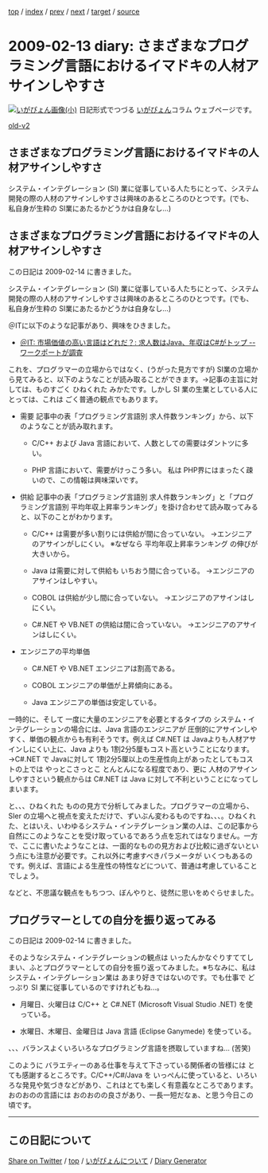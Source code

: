 [top](../index.html) 
 / [index](index.html) 
 / [prev](ig090212.html) 
 / [next](ig090214.html) 
 / [target](https://igapyon.github.io/diary/2009/ig090213.html) 
 / [source](https://github.com/igapyon/diary/blob/gh-pages/2009/ig090213.src.md) 

2009-02-13 diary: さまざまなプログラミング言語におけるイマドキの人材アサインしやすさ
=====================================================================================================
[![いがぴょん画像(小)](https://igapyon.github.io/diary/images/iga200306s.jpg "いがぴょん")](https://igapyon.github.io/diary/memo/memoigapyon.html) 日記形式でつづる [いがぴょん](https://igapyon.github.io/diary/memo/memoigapyon.html)コラム ウェブページです。

[old-v2](ig090213-orig.html)

## さまざまなプログラミング言語におけるイマドキの人材アサインしやすさ

システム・インテグレーション (SI) 業に従事している人たちにとって、システム開発の際の人材のアサインしやすさは興味のあるところのひとつです。(でも、私自身が生粋の SI業にあたるかどうかは自身なし…)


## さまざまなプログラミング言語におけるイマドキの人材アサインしやすさ

この日記は 2009-02-14 に書きました。

システム・インテグレーション (SI) 業に従事している人たちにとって、システム開発の際の人材のアサインしやすさは興味のあるところのひとつです。(でも、私自身が生粋の
SI業にあたるかどうかは自身なし…)

＠ITに以下のような記事があり、興味をひきました。

* [＠IT: 市場価値の高い言語はどれだ？: 求人数はJava、年収はC#がトップ -- ワークポートが調査](http://www.atmarkit.co.jp/news/200902/13/wp.html)

これを、プログラマーの立場からではなく、(うがった見方ですが) SI業の立場から見てみると、以下のようなことが読み取ることができます。→記事の主旨に対しては、ものすごく ひねくれた みかたです。しかし SI 業の生業としている人にとっては、これは ごく普通の観点でもあります。

* 需要
  記事中の表「プログラミング言語別 求人件数ランキング」から、以下のようなことが読み取れます。
  
  * C/C++ および Java 言語において、人数としての需要はダントツに多い。
    
  * PHP 言語において、需要がけっこう多い。
    私は PHP界にはまったく疎いので、この情報は興味深いです。
  

  
* 供給
  記事中の表「プログラミング言語別 求人件数ランキング」と「プログラミング言語別 平均年収上昇率ランキング」を掛け合わせて読み取ってみると、以下のことがわかります。
  
  * C/C++ は需要が多い割りには供給が間に合っていない。
    →エンジニアのアサインがしにくい。
    ※なぜなら 平均年収上昇率ランキング の伸びが大きいから。
    
  * Java は需要に対して供給も いちおう間に合っている。
    →エンジニアのアサインはしやすい。
    
  * COBOL は供給が少し間に合っていない。
    →エンジニアのアサインはしにくい。
    
  * C#.NET や VB.NET の供給は間に合っていない。
    →エンジニアのアサインはしにくい。
  

  
* エンジニアの平均単価
  
  * C#.NET や VB.NET エンジニアは割高である。
    
  * COBOL エンジニアの単価が上昇傾向にある。
    
  * Java エンジニアの単価は安定している。
  

一時的に、そして 一度に大量のエンジニアを必要とするタイプの システム・インテグレーションの場合には、Java 言語のエンジニアが 圧倒的にアサインしやすく、単価の観点からも有利そうです。例えば
C#.NET は Javaよりも人材アサインしにくい上に、Java よりも 1割2分5厘もコスト高ということになります。→C#.NET で Javaに対して 1割2分5厘以上の生産性向上があったとしてもコストの上では やっとこさっとこ とんとんになる程度であり、更に 人材のアサインしやすさという観点からは C#.NET は Java に対して不利ということになってしまいます。

と、、、ひねくれた ものの見方で分析してみました。プログラマーの立場から、SIer の立場へと視点を変えただけで、ずいぶん変わるものですね、、、。ひねくれた、とはいえ、いわゆるシステム・インテグレーション業の人は、この記事から 自然にこのようなことを受け取っているであろう点を忘れてはなりません。一方で、ここに書いたようなことは、一面的なものの見方および比較に過ぎないという点にも注意が必要です。これ以外に考慮すべきパラメータが いくつもあるのです。例えば、言語による生産性の特性などについて、普通は考慮していることでしょう。

などと、不思議な観点をもちつつ、ぼんやりと、徒然に思いをめぐらせました。

## プログラマーとしての自分を振り返ってみる

この日記は 2009-02-14 に書きました。

そのようなシステム・インテグレーションの観点は いったんかなぐりすててしまい、ふとプログラマーとしての自分を振り返ってみました。※ちなみに、私は システム・インテグレーション業は あまり好きではないのです。でも仕事で どっぷり SI 業に従事しているのですけれどもね…。

* 月曜日、火曜日は C/C++ と C#.NET (Microsoft Visual Studio .NET) を使っている。
  
* 水曜日、木曜日、金曜日は Java 言語 (Eclipse Ganymede) を使っている。

、、、バランスよくいろいろなプログラミング言語を摂取していますね… (苦笑)

このように バラエティーのある仕事を与えて下さっている関係者の皆様には とても感謝するところです。C/C++/C#/Java を いっぺんに使っていると、いろいろな発見や気づきなどがあり、これはとても楽しく有意義なところであります。おのおのの言語には おのおのの良さがあり、一長一短だなぁ、と思う今日この頃です。


----------------------------------------------------------------------------------------------------

## この日記について

[Share on Twitter](https://twitter.com/intent/tweet?hashtags=igapyon%2Cdiary%2C%E3%81%84%E3%81%8C%E3%81%B4%E3%82%87%E3%82%93&text=%E3%81%95%E3%81%BE%E3%81%96%E3%81%BE%E3%81%AA%E3%83%97%E3%83%AD%E3%82%B0%E3%83%A9%E3%83%9F%E3%83%B3%E3%82%B0%E8%A8%80%E8%AA%9E%E3%81%AB%E3%81%8A%E3%81%91%E3%82%8B%E3%82%A4%E3%83%9E%E3%83%89%E3%82%AD%E3%81%AE%E4%BA%BA%E6%9D%90%E3%82%A2%E3%82%B5%E3%82%A4%E3%83%B3%E3%81%97%E3%82%84%E3%81%99%E3%81%95&url=https%3A%2F%2Figapyon.github.io%2Fdiary%2F2009%2Fig090213.html) / [top](../index.html) / [いがぴょんについて](https://igapyon.github.io/diary/memo/memoigapyon.html) / [Diary Generator](https://github.com/igapyon/igapyonv3)
